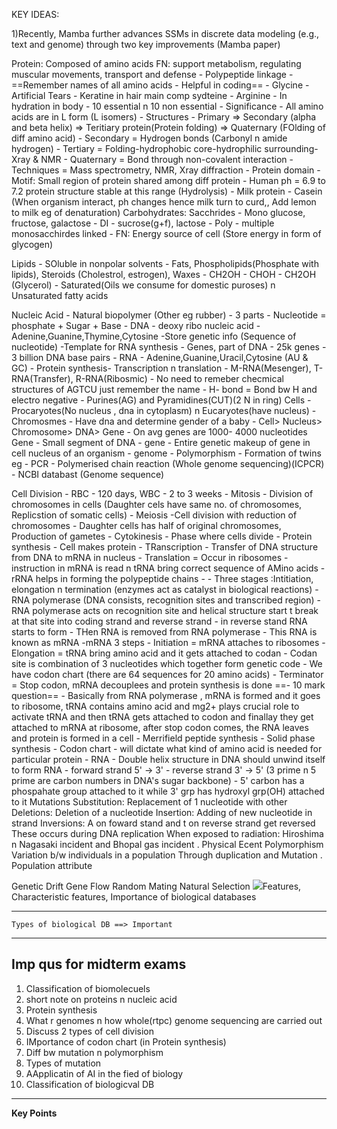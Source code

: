 KEY IDEAS:

1)Recently, Mamba further advances SSMs in discrete data modeling (e.g., text and genome) through two key improvements (Mamba paper)

Protein: Composed of amino acids
	FN: support metabolism, regulating muscular movements, transport and defense
		- Polypeptide linkage
		- ==Remember names of all amino acids - Helpful in coding==
		- Glycine - Artificial Tears
		- Keratine in hair main comp sydteine
		- Arginine - In hydration in body
		- 10 essential n 10 non essential
		- Significance - All amino acids are in L form (L isomers)
		- Structures - Primary => Secondary (alpha and beta helix) => Teritiary protein(Protein folding) => Quaternary (FOlding of diff amino acid)
		- Secondary = Hydrogen bonds (Carbonyl n amide hydrogen)
		- Tertiary = Folding-hydrophobic core-hydrophilic surrounding-Xray & NMR 
		- Quaternary = Bond through non-covalent interaction
		- Techniques = Mass spectrometry, NMR, Xray diffraction
		- Protein domain - Motif: Small region of protein shared among diff protein
		- Human ph = 6.9 to 7.2 protein structure stable at this range (Hydrolysis)
		- Milk protein - Casein (When organism interact, ph changes hence milk turn to curd,, Add lemon to milk eg of denaturation)
Carbohydrates: Sacchrides
		- Mono glucose, fructose, galactose
		- DI - sucrose(g+f), lactose
		- Poly - multiple monosacchirdes linked 
		- FN: Energy source of cell (Store energy in form of glycogen)

Lipids
	- SOluble in nonpolar solvents
	- Fats, Phospholipids(Phosphate with lipids), Steroids (Cholestrol, estrogen), Waxes
	- CH2OH - CHOH - CH2OH (Glycerol)
	- Saturated(Oils we consume for domestic puroses) n Unsaturated fatty acids

Nucleic Acid
	- Natural biopolymer (Other eg rubber)
	- 3 parts - Nucleotide = phosphate + Sugar + Base
	- DNA - deoxy ribo nucleic acid
		- Adenine,Guanine,Thymine,Cytosine
		-Store genetic info (Sequence of nucleotide)
		-Template for RNA synthesis
		- Genes, part of DNA - 25k genes
		- 3 billion DNA  base pairs
	- RNA
		- Adenine,Guanine,Uracil,Cytosine   (AU & GC)
			- Protein synthesis- Transcription n translation
			- M-RNA(Mesenger), T-RNA(Transfer), R-RNA(Ribosmic)
			- No need to remeber checmical structures of AGTCU just remember the name
			- H- bond = Bond bw H and electro negative
	- Purines(AG) and Pyramidines(CUT)(2 N in ring)
Cells
	- Procaryotes(No nucleus , dna in cytoplasm) n Eucaryotes(have nucleus)
	- Chromosmes - Have dna and determine gender of a baby
	- Cell> Nucleus> Chromosome> DNA> Gene
	- On avg genes are 1000- 4000  nucleotides
Gene
	- Small segment of DNA - gene
	- Entire genetic makeup of gene in cell nucleus of an organism - genome
	- Polymorphism - Formation of twins eg
	- PCR - Polymerised chain reaction (Whole genome sequencing)(ICPCR)
	- NCBI databast (Genome sequence)

Cell Division
	- RBC - 120 days, WBC - 2 to 3 weeks
	- Mitosis
		- Division of chromosomes in cells (Daughter cels have same no. of chromosomes, Replicstion of somatic cells)
	- Meiosis
		-Cell division with reduction of chromosomes 
		- Daughter cells has half of original chromosomes, Production of gametes
	- Cytokinesis - Phase where cells divide
	- Protein synthesis
		- Cell makes protein
		- TRanscription
			- Transfer of DNA structure from DNA to mRNA in  nucleus
			- Translation = Occur in ribosomes
			- instruction in mRNA is read n tRNA bring correct sequence of AMino acids - rRNA helps in forming the polypeptide chains
			- 
			- Three stages :Intitiation, elongation n termination (enzymes act as catalyst in biological reactions)
				- RNA polymerase  (DNA  consists, recognition sites and  transcribed region)
				- RNA polymerase acts on recognition site and helical structure start t break at that site into coding strand and reverse strand
				- in reverse stand RNA starts to form
				- THen RNA is removed from RNA polymerase
				- This RNA is known as mRNA
			-mRNA 3 steps
				- Initiation = mRNA attaches to ribosomes
				- Elongation = tRNA bring amino acid and it gets attached to codan
				- Codan site is combination of 3 nucleotides which together form genetic code
				- We have codon chart (there are 64 sequences for 20 amino acids)
				- Terminator = Stop codon, mRNA decouplees and protein synthesis is done
				==- 10 mark question==
			- Basically from RNA polymerase , mRNA is formed and it goes to ribosome, tRNA contains amino acid and mg2+ plays crucial role to activate tRNA and then tRNA gets attached to codon and finallay they get attached to mRNA at ribosome, after stop codon comes, the RNA leaves and protein is formed in a cell
		- Merrifield peptide synthesis
		- Solid phase synthesis
		- Codon chart - will dictate what kind of amino acid is needed for particular protein
		- RNA - Double helix structure in DNA should unwind itself to form RNA
			- forward strand 5' -> 3'
			- reverse strand 3' -> 5'  (3 prime n 5 prime are carbon numbers in DNA's sugar backbone)
			- 5' carbon has a phospahate group attached to it while 3' grp has hydroxyl grp(OH) attached to it
Mutations
	Substitution:  Replacement of 1 nucleotide with other
	Deletions:  Deletion of a nucleotide
	Insertion: Adding of new nucleotide in strand
	Inversions: A on foward stand and t on reverse strand get reversed
		These occurs during DNA replication
		When exposed to radiation: Hiroshima n Nagasaki incident and Bhopal gas incident
	.
	Physical Ecent
Polymorphism
	Variation b/w individuals in a population
	Through duplication and Mutation
	.
	Population attribute
	
Genetic Drift
Gene Flow
Random Mating
Natural  Selection
![](/ZettleKasten/Unsorted/Attachment/Pasted_image_20250818120707.png)Features, Characteristic features, Importance of biological databases

---
	Types of biological DB ==> Important

----
## Imp qus for midterm exams
1) Classification of biomolecuels
2) short note on proteins n nucleic acid
3) Protein synthesis
4) What r genomes n  how whole(rtpc) genome sequencing are carried out
5) Discuss 2 types of cell division
6) IMportance of codon chart (in Protein synthesis)
7) Diff bw mutation n polymorphism
8) Types of mutation
9) AApplicatin of AI in the fied of biology
10) Classification of biologicval DB

---
**Key Points**

